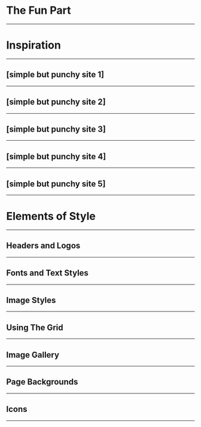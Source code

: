 # The Fun Part

---
# Inspiration

---
## [simple but punchy site 1]

---
## [simple but punchy site 2]

---
## [simple but punchy site 3]

---
## [simple but punchy site 4]

---
## [simple but punchy site 5]

---
# Elements of Style

---
## Headers and Logos

---
## Fonts and Text Styles

---
## Image Styles

---
## Using The Grid

---
## Image Gallery

---
## Page Backgrounds

---
## Icons

---
## 
